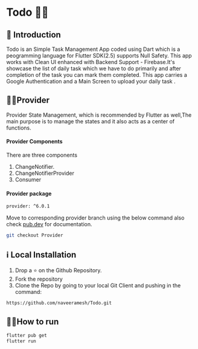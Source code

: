 # Todo 📑🚩

## 📌 Introduction 
Todo is an Simple Task Management App coded using Dart which is a peogramming language for Flutter SDK(2.5) supports Null Safety.
This app works with Clean UI enhanced with Backend Support - Firebase.It's showcase the list of daily task which we have to do 
primarily and after completion of the task you can mark them completed.
This app carries a Google Authentication and a Main Screen to upload your daily task .


## 👩‍💻Provider
Provider State Management, which is recommended by Flutter as well,The main purpose is to manage the states and it also acts as a center of functions.
#### Provider Components
There are three components 
1. ChangeNotifier.
2. ChangeNotifierProvider
3. Consumer
#### Provider package 
```sh
provider: ^6.0.1
```
Move to corresponding provider branch using the below command also check [pub.dev](https://pub.dev/packages/provider) for documentation.


```sh
git checkout Provider
```

## ℹ️ Local Installation

1. Drop a ⭐ on the Github Repository. 
2. Fork the repository 
3. Clone the Repo by going to your local Git Client and pushing in the command: 


```sh
https://github.com/naveeramesh/Todo.git
```
## 🏃‍♀️How to run
```sh
flutter pub get
flutter run
```
